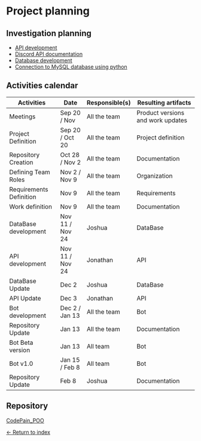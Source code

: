 # Project planning

## Investigation planning

- [API development](https://www.php.net/)
- [Discord API documentation](https://discordpy.readthedocs.io/en/latest/index.html#)
- [Database development](https://www.w3schools.com/sql/default.asp)
- [Connection to MySQL database using python](https://www.w3schools.com/python/python_mysql_getstarted.asp)

## Activities calendar

| Activities              | Date            | Responsible(s) | Resulting artifacts               |
| ----------------------- | --------------- | -------------- | --------------------------------- |
| Meetings                | Sep 20 / Nov    | All the team   | Product versions and work updates |
| Project Definition      | Sep 20 / Oct 20 | All the team   | Project definition                |
| Repository Creation     | Oct 28 / Nov 2  | All the team   | Documentation                     |
| Defining Team Roles     | Nov 2 / Nov 9   | All the team   | Organization                      |
| Requirements Definition | Nov 9           | All the team   | Requirements                      |
| Work definition         | Nov 9           | All the team   | Documentation                     |
| DataBase development    | Nov 11 / Nov 24 | Joshua         | DataBase                          |
| API development         | Nov 11 / Nov 24 | Jonathan       | API                               |
| DataBase Update         | Dec 2           | Joshua         | DataBase                          |
| API Update              | Dec 3           | Jonathan       | API                               |
| Bot development         | Dec 2 / Jan 13  | All the team   | Bot                               |
| Repository Update       | Jan 13          | All the team   | Documentation                     |
| Bot Beta version        | Jan 13          | All team       | Bot                               |
| Bot v1.0                | Jan 15 / Feb 8  | All team       | Bot                               |
| Repository Update       | Feb 8           | Joshua         | Documentation                     |

## Repository

[CodePain_POO](../README.md)

[<- Return to index](../README.md)
